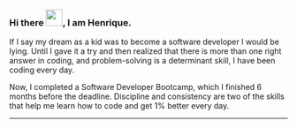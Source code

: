 ### Hi there <img src="https://raw.githubusercontent.com/MartinHeinz/MartinHeinz/master/wave.gif" width="30px">, I am Henrique.

If I say my dream as a kid was to become a software developer I would be lying. Until I gave it a try and then realized that there is more than one right answer in coding, and problem-solving is a determinant skill, I have been coding every day.

Now, I completed a Software Developer Bootcamp, which I finished 6 months before the deadline. Discipline and consistency are two of the skills that help me learn how to code and get 1% better every day.

---


<!--
**Henriqueperoni/Henriqueperoni** is a ✨ _special_ ✨ repository because its `README.md` (this file) appears on your GitHub profile.

Here are some ideas to get you started:

- 🔭 I’m currently working on ...
- 🌱 I’m currently learning ...
- 👯 I’m looking to collaborate on ...
- 🤔 I’m looking for help with ...
- 💬 Ask me about ...
- 📫 How to reach me: ...
- 😄 Pronouns: ...
- ⚡ Fun fact: ...
-->
